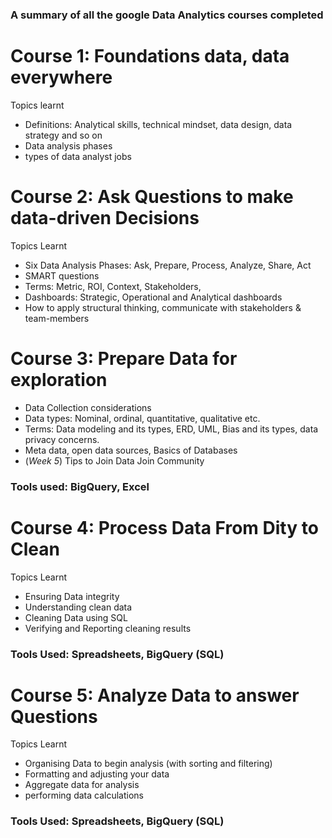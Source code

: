 ### A summary of all the google Data Analytics courses completed

# Course 1: Foundations data, data everywhere
Topics learnt
- Definitions: Analytical skills, technical mindset, data design, data strategy and so on
- Data analysis phases
- types of data analyst jobs
# Course 2: Ask Questions to make data-driven Decisions
Topics Learnt
- Six Data Analysis Phases: Ask, Prepare, Process, Analyze, Share, Act
- SMART questions
- Terms: Metric, ROI, Context, Stakeholders, 
- Dashboards: Strategic, Operational and Analytical dashboards
- How to apply structural thinking, communicate with stakeholders & team-members
# Course 3: Prepare Data for exploration
- Data Collection considerations
- Data types: Nominal, ordinal, quantitative, qualitative etc. 
- Terms: Data modeling and its types, ERD, UML, Bias and its types, data privacy concerns. 
- Meta data, open data sources, Basics of Databases
- (*Week 5*) Tips to Join Data Join Community
### Tools used: BigQuery, Excel 
# Course 4: Process Data From Dity to Clean
Topics Learnt
- Ensuring Data integrity
- Understanding clean data
- Cleaning Data using SQL
- Verifying and Reporting cleaning results
### Tools Used: Spreadsheets, BigQuery (SQL)

# Course 5: Analyze Data to answer Questions
Topics Learnt
- Organising Data to begin analysis (with sorting and filtering)
- Formatting and adjusting your data
- Aggregate data for analysis
- performing data calculations
### Tools Used: Spreadsheets, BigQuery (SQL)
